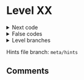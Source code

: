 # Level XX

<!-- Next level code -->
<details><summary>Next code</summary>
<!-- Replace this line with the next level code. -->
</details>

<!-- False level codes -->
<details><summary>False codes</summary>
<!-- Replace this list with "NONE" if your level does not have any false codes. -->

* falsecode1
* falsecode2
</details>

<!-- Level branches -->
<details><summary>Level branches</summary>

* master
<!-- Add more above if your level has additional branches -->
</details>

<!-- Hints file branch -->
<!-- If you added your hints file in another branch, replace `meta/hints` with your branch. -->
Hints file branch: `meta/hints`

## Comments

<!-- Add optional notes below. Do not give a solution. -->
